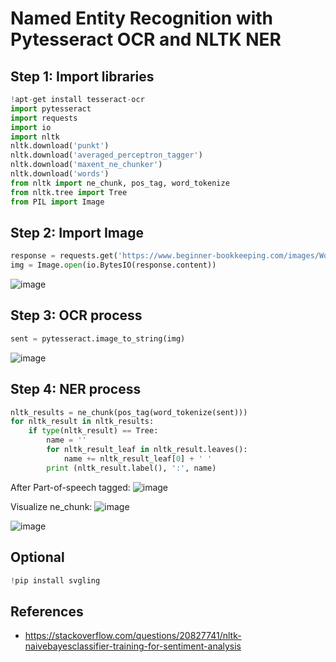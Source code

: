 # Named Entity Recognition with Pytesseract OCR and NLTK NER

## Step 1: Import libraries
```python
!apt-get install tesseract-ocr
import pytesseract
import requests
import io
import nltk
nltk.download('punkt')
nltk.download('averaged_perceptron_tagger')
nltk.download('maxent_ne_chunker')
nltk.download('words')
from nltk import ne_chunk, pos_tag, word_tokenize
from nltk.tree import Tree
from PIL import Image
```

## Step 2: Import Image
```python
response = requests.get('https://www.beginner-bookkeeping.com/images/Word_Receipt_Example.jpg')
img = Image.open(io.BytesIO(response.content))
```

![image](https://www.beginner-bookkeeping.com/images/Word_Receipt_Example.jpg)

## Step 3: OCR process
```python
sent = pytesseract.image_to_string(img)
```

![image](https://github.com/hughiephan/DPL/assets/16631121/87894933-7f89-4691-b30f-831278e0bff6)

## Step 4: NER process
```python
nltk_results = ne_chunk(pos_tag(word_tokenize(sent)))
for nltk_result in nltk_results:
    if type(nltk_result) == Tree:
        name = ''
        for nltk_result_leaf in nltk_result.leaves():
            name += nltk_result_leaf[0] + ' '
        print (nltk_result.label(), ':', name)
```

After Part-of-speech tagged:
![image](https://github.com/hughiephan/DPL/assets/16631121/c15286e9-2218-4bbe-9475-d477cc94cabd)

Visualize ne_chunk:
![image](https://github.com/hughiephan/DPL/assets/16631121/a228482a-4208-4926-b97e-850a35e663df)

![image](https://github.com/hughiephan/DPL/assets/16631121/390f5831-94b6-43ad-baba-24f95aa2b4d4)

## Optional
```python
!pip install svgling
```

## References
- https://stackoverflow.com/questions/20827741/nltk-naivebayesclassifier-training-for-sentiment-analysis
